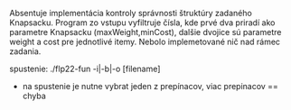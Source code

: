 Absentuje implementácia kontroly správnosti štruktúry zadaného Knapsacku.
Program zo vstupu vyfiltruje čísla, kde prvé dva priradí ako parametre Knapsacku (maxWeight,minCost),
dalšie dvojice sú parametre weight a cost pre jednotlivé itemy.
Nebolo implemetované nič nad rámec zadania.

spustenie: ./flp22-fun -i|-b|-o [filename]

- na spustenie je nutne vybrat jeden z prepínacov, viac prepinacov == chyba

